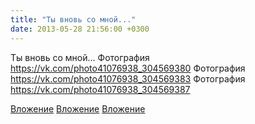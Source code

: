 ```yaml
---
title: "Ты вновь со мной..."
date: 2013-05-28 21:56:00 +0300
---
```


Ты вновь со мной...
Фотография
https://vk.com/photo41076938_304569380
Фотография
https://vk.com/photo41076938_304569383
Фотография
https://vk.com/photo41076938_304569387

[Вложение](https://vk.com/photo41076938_304569380)
[Вложение](https://vk.com/photo41076938_304569383)
[Вложение](https://vk.com/photo41076938_304569387)
